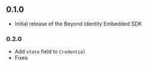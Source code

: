 ## 0.1.0

* Initial release of the Beyond Identity Embedded SDK

### 0.2.0

* Add `state` field to `Credential`
* Fixes
